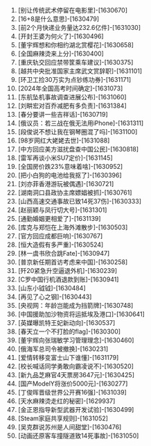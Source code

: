 
1. [别让传统武术停留在电影里]-[1630670]
1. [16+8是什么意思]-[1630479]
1. [前2个月快递业务量达232.6亿件]-[1631030]
1. [开封王婆为何火了]-[1630496]
1. [董宇辉想和你相约湖北赏樱花]-[1630658]
1. [全国麻辣烫来上分]-[1630400]
1. [重庆轨交回应禁带筐乘车建议]-[1630375]
1. [越共中央批准国家主席武文赏辞职]-[1631101]
1. [环卫工捡30万实为点钞练功券]-[1631171]
1. [2024年全国高考时间确定]-[1631073]
1. [东航坠机事故调查进展公布]-[1631060]
1. [刘畊宏对百乔减肥有多负责]-[1631384]
1. [春分要讲一些吉祥话]-[1630719]
1. [俄议员：若三战在俄无法用iPhone]-[1631311]
1. [段俊说不想让我在钢琴圈混了吗]-[1631100]
1. [98岁网红大姥姥去世]-[1631088]
1. [中方回应美方滋扰盘查中国公民]-[1630818]
1. [雷军再谈小米SU7定价]-[1631145]
1. [全国房价跌23%意味着啥]-[1630952]
1. [把小白狗的电池给我抠了]-[1630396]
1. [刘亦菲香港游玩被偶遇]-[1630721]
1. [湖南洞口县政协主席嫖娼被抓]-[1630761]
1. [山西高速交通事故已致14死37伤]-[1630333]
1. [赵丽颖与凤行切大号]-[1631301]
1. [通勤婚姻更相爱了]-[1631139]
1. [库克与郑恺在上海外滩散步]-[1630503]
1. [官方回应成都巨响]-[1630767]
1. [恒大造假有多严重]-[1630524]
1. [林一虞书欣合跳Fate]-[1630947]
1. [普京新任期首访考虑来中国]-[1630258]
1. [歼20紧急升空逼退外机]-[1630239]
1. [C罗中国行机酒退款到账]-[1630941]
1. [山东小钺钺]-[1630484]
1. [再见了心之钢]-[1630443]
1. [央视网：年龄岂能成为挡箭牌]-[1630748]
1. [中国援助加沙物资将运抵埃及港口]-[1630641]
1. [英媒曝凯特王妃新动向]-[1630537]
1. [春天立一个不打脸的flag]-[1630300]
1. [董宇辉向张瑞敏学习管理理念]-[1630460]
1. [俄海军总司令被撤换]-[1630231]
1. [爱情转移变富士山下谁懂]-[1631179]
1. [校长喊话同学勇敢向霸凌说不]-[1630520]
1. [新九品芝麻官4天票房3647元]-[1630425]
1. [国产ModelY将涨价5000元]-[1630277]
1. [丁俊晖晋级世界公开赛16强]-[1631039]
1. [天水麻辣烫走红的秘密]-[1629937]
1. [金正恩指导新型武器开发试验]-[1630499]
1. [Steam家庭共享规则]-[1631052]
1. [吴克群说苏州是人间甜堂]-[1630476]
1. [动画还原客车撞隧道致14死事故]-[1631050]